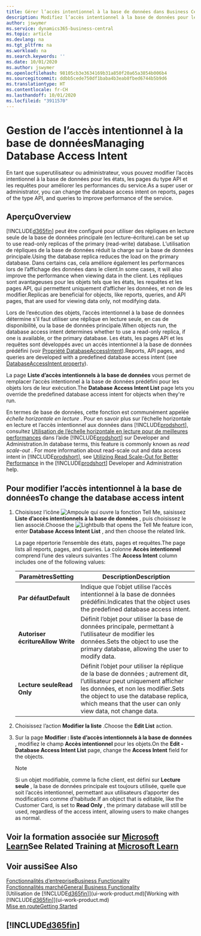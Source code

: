 ```yaml
---
title: Gérer l’accès intentionnel à la base de données dans Business Central | Microsoft Docs
description: Modifiez l’accès intentionnel à la base de données pour les états, les pages API et les requêtes.
author: jswymer
ms.service: dynamics365-business-central
ms.topic: article
ms.devlang: na
ms.tgt_pltfrm: na
ms.workload: na
ms.search.keywords: ''
ms.date: 10/01/2020
ms.author: jswymer
ms.openlocfilehash: 98105cb3e3634169b31a850f20a65a3854b006b4
ms.sourcegitcommit: ddbb5cede750df1baba4b3eab8fbed6744b5b9d6
ms.translationtype: HT
ms.contentlocale: fr-CH
ms.lasthandoff: 10/01/2020
ms.locfileid: "3911570"
---
```

# <a name="managing-database-access-intent"></a><span data-ttu-id="b0237-103">Gestion de l’accès intentionnel à la base de données</span><span class="sxs-lookup"><span data-stu-id="b0237-103">Managing Database Access Intent</span></span> 

<span data-ttu-id="b0237-104">En tant que superutilisateur ou administrateur, vous pouvez modifier l’accès intentionnel à la base de données pour les états, les pages du type API et les requêtes pour améliorer les performances du service.</span><span class="sxs-lookup"><span data-stu-id="b0237-104">As a super user or administrator, you can change the database access intent on reports, pages of the type API, and queries to improve performance of the service.</span></span>

## <a name="overview"></a><span data-ttu-id="b0237-105">Aperçu</span><span class="sxs-lookup"><span data-stu-id="b0237-105">Overview</span></span>

[!INCLUDE[d365fin](includes/d365fin_md.md)] <span data-ttu-id="b0237-106">peut être configuré pour utiliser des répliques en lecture seule de la base de données principale (en lecture-écriture).</span><span class="sxs-lookup"><span data-stu-id="b0237-106">can be set up to use read-only replicas of the primary (read-write) database.</span></span> <span data-ttu-id="b0237-107">L’utilisation de répliques de la base de données réduit la charge sur la base de données principale.</span><span class="sxs-lookup"><span data-stu-id="b0237-107">Using the database replica reduces the load on the primary database.</span></span> <span data-ttu-id="b0237-108">Dans certains cas, cela améliore également les performances lors de l’affichage des données dans le client.</span><span class="sxs-lookup"><span data-stu-id="b0237-108">In some cases, it will also improve the performance when viewing data in the client.</span></span> <span data-ttu-id="b0237-109">Les répliques sont avantageuses pour les objets tels que les états, les requêtes et les pages API, qui permettent uniquement d’afficher les données, et non de les modifier.</span><span class="sxs-lookup"><span data-stu-id="b0237-109">Replicas are beneficial for objects, like reports, queries, and API pages, that are used for viewing data only, not modifying data.</span></span>

<span data-ttu-id="b0237-110">Lors de l’exécution des objets, l’accès intentionnel à la base de données détermine s’il faut utiliser une réplique en lecture seule, en cas de disponibilité, ou la base de données principale.</span><span class="sxs-lookup"><span data-stu-id="b0237-110">When objects run, the database access intent determines whether to use a read-only replica, if one is available, or the primary database.</span></span> <span data-ttu-id="b0237-111">Les états, les pages API et les requêtes sont développés avec un accès intentionnel à la base de données prédéfini (voir [Propriété DatabaseAccessIntent](/dynamics365/business-central/dev-itpro/developer/properties/devenv-dataaccessintent-property)).</span><span class="sxs-lookup"><span data-stu-id="b0237-111">Reports, API pages, and queries are developed with a predefined database access intent (see [DatabaseAccessIntent property](/dynamics365/business-central/dev-itpro/developer/properties/devenv-dataaccessintent-property)).</span></span>

<span data-ttu-id="b0237-112">La page **Liste d’accès intentionnels à la base de données** vous permet de remplacer l’accès intentionnel à la base de données prédéfini pour les objets lors de leur exécution.</span><span class="sxs-lookup"><span data-stu-id="b0237-112">The **Database Access Intent List** page lets you override the predefined database access intent for objects when they're run.</span></span>

<span data-ttu-id="b0237-113">En termes de base de données, cette fonction est communément appelée *échelle horizontale en lecture* . Pour en savoir plus sur l’échelle horizontale en lecture et l’accès intentionnel aux données dans [!INCLUDE[prodshort](includes/prodshort.md)], consultez [Utilisation de l’échelle horizontale en lecture pour de meilleures performances](/dynamics365/business-central/dev-itpro/administration/database-read-scale-out-overview) dans l’aide [!INCLUDE[prodshort](includes/prodshort.md)] sur Developer and Administration.</span><span class="sxs-lookup"><span data-stu-id="b0237-113">In database terms, this feature is commonly known as *read scale-out* . For more information about read-scale out and data access intent in [!INCLUDE[prodshort](includes/prodshort.md)], see [Utilizing Read Scale-Out for Better Performance](/dynamics365/business-central/dev-itpro/administration/database-read-scale-out-overview) in the [!INCLUDE[prodshort](includes/prodshort.md)] Developer and Administration help.</span></span>

## <a name="to-change-the-database-access-intent"></a><span data-ttu-id="b0237-114">Pour modifier l’accès intentionnel à la base de données</span><span class="sxs-lookup"><span data-stu-id="b0237-114">To change the database access intent</span></span>

1. <span data-ttu-id="b0237-115">Choisissez l’icône ![Ampoule qui ouvre la fonction Tell Me](media/ui-search/search_small.png "Dites-moi ce que vous voulez faire"), saisissez **Liste d’accès intentionnels à la base de données** , puis choisissez le lien associé.</span><span class="sxs-lookup"><span data-stu-id="b0237-115">Choose the ![Lightbulb that opens the Tell Me feature](media/ui-search/search_small.png "Tell me what you want to do") icon, enter **Database Access Intent List** , and then choose the related link.</span></span>

    <span data-ttu-id="b0237-116">La page répertorie l’ensemble des états, pages et requêtes.</span><span class="sxs-lookup"><span data-stu-id="b0237-116">The page lists all reports, pages, and queries.</span></span> <span data-ttu-id="b0237-117">La colonne **Accès intentionnel** comprend l’une des valeurs suivantes :</span><span class="sxs-lookup"><span data-stu-id="b0237-117">The **Access Intent** column includes one of the following values:</span></span>

    |<span data-ttu-id="b0237-118">**Paramètres**</span><span class="sxs-lookup"><span data-stu-id="b0237-118">**Setting**</span></span>|<span data-ttu-id="b0237-119">**Description**</span><span class="sxs-lookup"><span data-stu-id="b0237-119">**Description**</span></span>|  
    |------------|-------------|  
    |<span data-ttu-id="b0237-120">**Par défaut**</span><span class="sxs-lookup"><span data-stu-id="b0237-120">**Default**</span></span>|<span data-ttu-id="b0237-121">Indique que l’objet utilise l’accès intentionnel à la base de données prédéfini.</span><span class="sxs-lookup"><span data-stu-id="b0237-121">Indicates that the object uses the predefined database access intent.</span></span>|
    |<span data-ttu-id="b0237-122">**Autoriser écriture**</span><span class="sxs-lookup"><span data-stu-id="b0237-122">**Allow Write**</span></span>|<span data-ttu-id="b0237-123">Définit l’objet pour utiliser la base de données principale, permettant à l’utilisateur de modifier les données.</span><span class="sxs-lookup"><span data-stu-id="b0237-123">Sets the object to use the primary database, allowing the user to modify data.</span></span>|
    |<span data-ttu-id="b0237-124">**Lecture seule**</span><span class="sxs-lookup"><span data-stu-id="b0237-124">**Read Only**</span></span>|<span data-ttu-id="b0237-125">Définit l’objet pour utiliser la réplique de la base de données ; autrement dit, l’utilisateur peut uniquement afficher les données, et non les modifier.</span><span class="sxs-lookup"><span data-stu-id="b0237-125">Sets the object to use the database replica, which means that the user can only view data, not change data.</span></span>|

2. <span data-ttu-id="b0237-126">Choisissez l’action **Modifier la liste** .</span><span class="sxs-lookup"><span data-stu-id="b0237-126">Choose the **Edit List** action.</span></span>

3. <span data-ttu-id="b0237-127">Sur la page **Modifier : liste d’accès intentionnels à la base de données** , modifiez le champ **Accès intentionnel** pour les objets.</span><span class="sxs-lookup"><span data-stu-id="b0237-127">On the **Edit - Database Access Intent List** page, change the **Access Intent** field for the objects.</span></span>

    > [!NOTE]
    > <span data-ttu-id="b0237-128">Si un objet modifiable, comme la fiche client, est défini sur **Lecture seule** , la base de données principale est toujours utilisée, quelle que soit l’accès intentionnel, permettant aux utilisateurs d’apporter des modifications comme d’habitude.</span><span class="sxs-lookup"><span data-stu-id="b0237-128">If an object that is editable, like the Customer Card, is set to **Read Only** , the primary database will still be used, regardless of the access intent, allowing users to make changes as normal.</span></span>

## <a name="see-related-training-at-microsoft-learn"></a><span data-ttu-id="b0237-129">Voir la formation associée sur [Microsoft Learn](/learn/paths/deploy-configure-dynamics-365-business-central/)</span><span class="sxs-lookup"><span data-stu-id="b0237-129">See Related Training at [Microsoft Learn](/learn/paths/deploy-configure-dynamics-365-business-central/)</span></span>

## <a name="see-also"></a><span data-ttu-id="b0237-130">Voir aussi</span><span class="sxs-lookup"><span data-stu-id="b0237-130">See Also</span></span>
[<span data-ttu-id="b0237-131">Fonctionnalités d’entreprise</span><span class="sxs-lookup"><span data-stu-id="b0237-131">Business Functionality</span></span>](across-business-functionality.md)  
[<span data-ttu-id="b0237-132">Fonctionnalités marché</span><span class="sxs-lookup"><span data-stu-id="b0237-132">General Business Functionality</span></span>](ui-across-business-areas.md)  
<span data-ttu-id="b0237-133">[Utilisation de [!INCLUDE[d365fin](includes/d365fin_md.md)]](ui-work-product.md)</span><span class="sxs-lookup"><span data-stu-id="b0237-133">[Working with [!INCLUDE[d365fin](includes/d365fin_md.md)]](ui-work-product.md)</span></span>  
[<span data-ttu-id="b0237-134">Mise en route</span><span class="sxs-lookup"><span data-stu-id="b0237-134">Getting Started</span></span>](product-get-started.md)    

## [!INCLUDE[d365fin](includes/free_trial_md.md)]  
